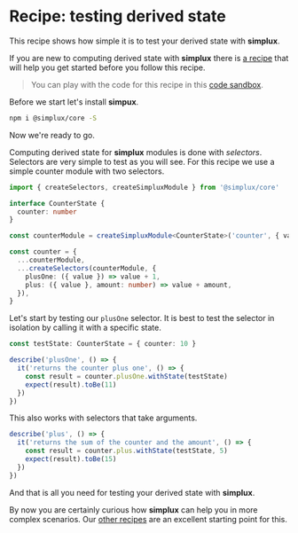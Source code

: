# Recipe: testing derived state

This recipe shows how simple it is to test your derived state with **simplux**.

If you are new to computing derived state with **simplux** there is [a recipe](../computing-derived-state#readme) that will help you get started before you follow this recipe.

> You can play with the code for this recipe in this [code sandbox](https://codesandbox.io/s/github/MrWolfZ/simplux/tree/master/recipes/basics/testing-derived-state).

Before we start let's install **simpux**.

```sh
npm i @simplux/core -S
```

Now we're ready to go.

Computing derived state for **simplux** modules is done with _selectors_. Selectors are very simple to test as you will see. For this recipe we use a simple counter module with two selectors.

```ts
import { createSelectors, createSimpluxModule } from '@simplux/core'

interface CounterState {
  counter: number
}

const counterModule = createSimpluxModule<CounterState>('counter', { value: 0 })

const counter = {
  ...counterModule,
  ...createSelectors(counterModule, {
    plusOne: ({ value }) => value + 1,
    plus: ({ value }, amount: number) => value + amount,
  }),
}
```

Let's start by testing our `plusOne` selector. It is best to test the selector in isolation by calling it with a specific state.

```ts
const testState: CounterState = { counter: 10 }

describe('plusOne', () => {
  it('returns the counter plus one', () => {
    const result = counter.plusOne.withState(testState)
    expect(result).toBe(11)
  })
})
```

This also works with selectors that take arguments.

```ts
describe('plus', () => {
  it('returns the sum of the counter and the amount', () => {
    const result = counter.plus.withState(testState, 5)
    expect(result).toBe(15)
  })
})
```

And that is all you need for testing your derived state with **simplux**.

By now you are certainly curious how **simplux** can help you in more complex scenarios. Our [other recipes](../../../../..#recipes) are an excellent starting point for this.

